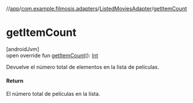 //[app](../../../index.md)/[com.example.filmosis.adapters](../index.md)/[ListedMoviesAdapter](index.md)/[getItemCount](get-item-count.md)

# getItemCount

[androidJvm]\
open override fun [getItemCount](get-item-count.md)(): [Int](https://kotlinlang.org/api/latest/jvm/stdlib/kotlin/-int/index.html)

Devuelve el número total de elementos en la lista de películas.

#### Return

El número total de películas en la lista.
